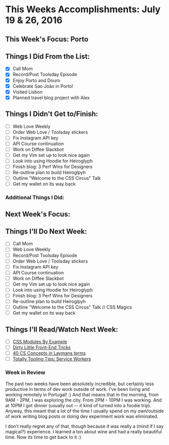 # This Weeks Accomplishments: July 19 & 26, 2016

## This Week's Focus: Porto

## Things I Did From the List:

- [x] Call Mom
- [x] Record/Post Toolsday Episode
- [x] Enjoy Porto and Douro
- [x] Celebrate Sao João in Porto!
- [x] Visited Lisbon
- [x] Planned travel blog project with Alex

## Things I Didn't Get to/Finish:

- [ ] Web Love Weekly
- [ ] Order Web Love / Toolsday stickers
- [ ] Fix Instagram API key
- [ ] API Course continuation
- [ ] Work on Diffee Slackbot
- [ ] Get my Vim set up to look nice again
- [ ] Look into using Hoodie for Heiroglyph
- [ ] Finish blog: 3 Perf Wins for Designers
- [ ] Re-outline plan to build Heiroglpyh
- [ ] Outline "Welcome to the CSS Circus" Talk
- [ ] Get my wallet on its way back

### Additional Things I Did:

## Next Week's Focus:

## Things I'll Do Next Week:

- [ ] Call Mom
- [ ] Web Love Weekly
- [ ] Record/Post Toolsday Episode
- [ ] Order Web Love / Toolsday stickers
- [ ] Fix Instagram API key
- [ ] API Course continuation
- [ ] Work on Diffee Slackbot
- [ ] Get my Vim set up to look nice again
- [ ] Look into using Hoodie for Heiroglyph
- [ ] Finish blog: 3 Perf Wins for Designers
- [ ] Re-outline plan to build Heiroglpyh
- [ ] Outline "Welcome to the CSS Circus" Talk // CSS Magics
- [ ] Get my wallet on its way back

## Things I'll Read/Watch Next Week:

- [ ] [CSS Modules By Example](http://andrewhfarmer.com/css-modules-by-example/)
- [ ] [Dirty Little Front-End Tricks](https://vimeo.com/162334949)
- [ ] [40 CS Concepts in Laymans terms](http://carlcheo.com/compsci)
- [ ] [Totally Tooling Tips: Service Workers](https://www.youtube.com/watch?v=IIRj8DftkqE)

### Week in Review

The past two weeks have been absolutely incredible, but certainly less productive in terms of dev work outside of work. I've been living and working remotely in Portugal! :) And that means that in the morning, from 9AM - 2PM, I was exploring the city. From 2PM - 10PM I was working. And at 10PM I got dinner (usually out -- it kind of turned into a foodie trip). Anyway, this meant that a lot of the time I usually spend on my own/outside of work writing blog posts or doing dev experiment work was eliminated.

I don't really regret any of that, though because it was really a (mind if I say magical?) experience. I learned a ton about wine and had a really beautiful time. Now its time to get back to it :)
